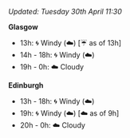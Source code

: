 *Updated: Tuesday 30th April 11:30*

**Glasgow**

* 13h: :cyclone: Windy (:cloud:) [:umbrella: as of 13h]
* 14h - 18h: :cyclone: Windy (:cloud:)
* 19h - 0h: :cloud: Cloudy

**Edinburgh**

* 13h - 18h: :cyclone: Windy (:cloud:)
* 19h: :cyclone: Windy (:cloud:) [:cloud: as of 9h]
* 20h - 0h: :cloud: Cloudy
